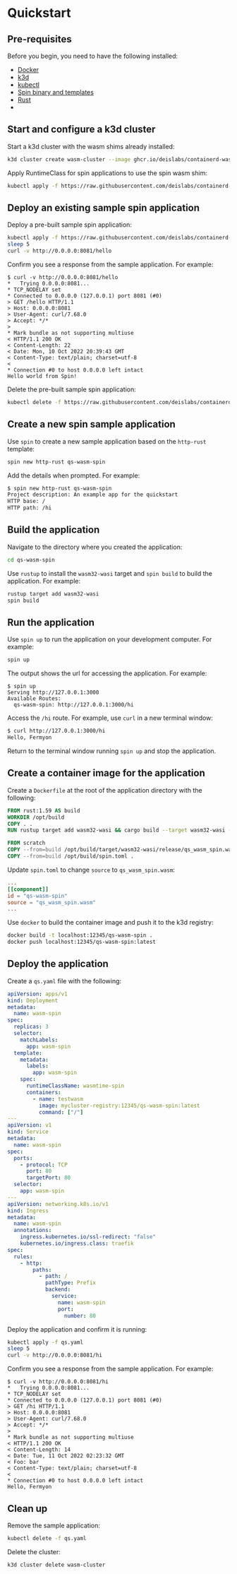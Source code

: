 # Quickstart

## Pre-requisites
Before you begin, you need to have the following installed:

- [Docker](https://docs.docker.com/install/)
- [k3d](https://k3d.io/v5.4.6/#installation)
- [kubectl](https://kubernetes.io/docs/tasks/tools/#kubectl)
- [Spin binary and templates](https://spin.fermyon.dev/quickstart/)
- [Rust](https://www.rust-lang.org/tools/install)
- 

## Start and configure a k3d cluster

Start a k3d cluster with the wasm shims already installed:

```bash
k3d cluster create wasm-cluster --image ghcr.io/deislabs/containerd-wasm-shims/examples/k3d:latest -p "8081:80@loadbalancer" --agents 2 --registry-create mycluster-registry:12345
```

Apply RuntimeClass for spin applications to use the spin wasm shim:

```bash
kubectl apply -f https://raw.githubusercontent.com/deislabs/containerd-wasm-shims/main/deployments/workloads/spin/runtime.yaml
```

## Deploy an existing sample spin application

Deploy a pre-built sample spin application:

```bash
kubectl apply -f https://raw.githubusercontent.com/deislabs/containerd-wasm-shims/main/deployments/workloads/spin/workload.yaml
sleep 5
curl -v http://0.0.0.0:8081/hello
```

Confirm you see a response from the sample application. For example:

```output
$ curl -v http://0.0.0.0:8081/hello
*   Trying 0.0.0.0:8081...
* TCP_NODELAY set
* Connected to 0.0.0.0 (127.0.0.1) port 8081 (#0)
> GET /hello HTTP/1.1
> Host: 0.0.0.0:8081
> User-Agent: curl/7.68.0
> Accept: */*
> 
* Mark bundle as not supporting multiuse
< HTTP/1.1 200 OK
< Content-Length: 22
< Date: Mon, 10 Oct 2022 20:39:43 GMT
< Content-Type: text/plain; charset=utf-8
< 
* Connection #0 to host 0.0.0.0 left intact
Hello world from Spin!
```

Delete the pre-built sample spin application:

```bash
kubectl delete -f https://raw.githubusercontent.com/deislabs/containerd-wasm-shims/main/deployments/workloads/spin/workload.yaml
```

## Create a new spin sample application

Use `spin` to create a new sample application based on the `http-rust` template:

```bash
spin new http-rust qs-wasm-spin
```

Add the details when prompted. For example:

```bash
$ spin new http-rust qs-wasm-spin
Project description: An example app for the quickstart
HTTP base: /
HTTP path: /hi
```

## Build the application

Navigate to the directory where you created the application:

```bash
cd qs-wasm-spin
```

Use `rustup` to install the `wasm32-wasi` target and `spin build` to build the application. For example:

```bash
rustup target add wasm32-wasi
spin build
```

## Run the application

Use `spin up` to run the application on your development computer. For example:

```bash
spin up
```

The output shows the url for accessing the application. For example:

```output
$ spin up
Serving http://127.0.0.1:3000
Available Routes:
  qs-wasm-spin: http://127.0.0.1:3000/hi
```

Access the `/hi` route. For example, use `curl` in a new terminal window:

```bash
$ curl http://127.0.0.1:3000/hi
Hello, Fermyon
```

Return to the terminal window running `spin up` and stop the application.

## Create a container image for the application

Create a `Dockerfile` at the root of the application directory with the following:

```dockerfile
FROM rust:1.59 AS build
WORKDIR /opt/build
COPY . .
RUN rustup target add wasm32-wasi && cargo build --target wasm32-wasi --release

FROM scratch
COPY --from=build /opt/build/target/wasm32-wasi/release/qs_wasm_spin.wasm .
COPY --from=build /opt/build/spin.toml .
```

Update `spin.toml` to change `source` to `qs_wasm_spin.wasm`:

```toml
...
[[component]]
id = "qs-wasm-spin"
source = "qs_wasm_spin.wasm"
...
```

Use `docker` to build the container image and push it to the k3d registry:

```bash
docker build -t localhost:12345/qs-wasm-spin .
docker push localhost:12345/qs-wasm-spin:latest
```

## Deploy the application

Create a `qs.yaml` file with the following:

```yml
apiVersion: apps/v1
kind: Deployment
metadata:
  name: wasm-spin
spec:
  replicas: 3
  selector:
    matchLabels:
      app: wasm-spin
  template:
    metadata:
      labels:
        app: wasm-spin
    spec:
      runtimeClassName: wasmtime-spin
      containers:
        - name: testwasm
          image: mycluster-registry:12345/qs-wasm-spin:latest
          command: ["/"]
---
apiVersion: v1
kind: Service
metadata:
  name: wasm-spin
spec:
  ports:
    - protocol: TCP
      port: 80
      targetPort: 80
  selector:
    app: wasm-spin
---
apiVersion: networking.k8s.io/v1
kind: Ingress
metadata:
  name: wasm-spin
  annotations:
    ingress.kubernetes.io/ssl-redirect: "false"
    kubernetes.io/ingress.class: traefik
spec:
  rules:
    - http:
        paths:
          - path: /
            pathType: Prefix
            backend:
              service:
                name: wasm-spin
                port:
                  number: 80
```

Deploy the application and confirm it is running:

```bash
kubectl apply -f qs.yaml
sleep 5
curl -v http://0.0.0.0:8081/hi
```

Confirm you see a response from the sample application. For example:

```output
$ curl -v http://0.0.0.0:8081/hi
*   Trying 0.0.0.0:8081...
* TCP_NODELAY set
* Connected to 0.0.0.0 (127.0.0.1) port 8081 (#0)
> GET /hi HTTP/1.1
> Host: 0.0.0.0:8081
> User-Agent: curl/7.68.0
> Accept: */*
> 
* Mark bundle as not supporting multiuse
< HTTP/1.1 200 OK
< Content-Length: 14
< Date: Tue, 11 Oct 2022 02:23:32 GMT
< Foo: bar
< Content-Type: text/plain; charset=utf-8
< 
* Connection #0 to host 0.0.0.0 left intact
Hello, Fermyon
```

## Clean up

Remove the sample application:

```bash
kubectl delete -f qs.yaml
```

Delete the cluster:

```bash
k3d cluster delete wasm-cluster
```
